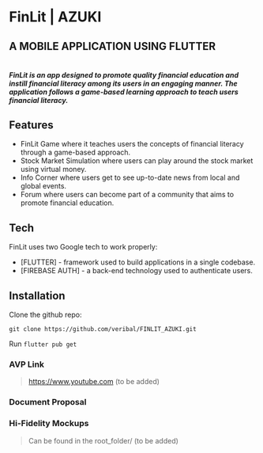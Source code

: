 # FinLit | AZUKI
## A MOBILE APPLICATION USING FLUTTER

``` ==========================
```

##### FinLit is an app designed to promote quality financial education and instill financial literacy among its users in an engaging manner. The application follows a game-based learning approach to teach users financial literacy.


## Features

- FinLit Game where it teaches users the concepts of financial literacy through a game-based approach.
- Stock Market Simulation where users can play around the stock market using virtual money.
- Info Corner where users get to see up-to-date news from local and global events.
- Forum where users can become part of a community that aims to promote financial education.

## Tech

FinLit uses two Google tech to work properly:

- [FLUTTER] - framework used to build applications in a single codebase.
- [FIREBASE AUTH] - a back-end technology used to authenticate users.


## Installation

Clone the github repo: 
```
git clone https://github.com/veribal/FINLIT_AZUKI.git
```

Run ```flutter pub get```

### AVP Link
> https://www.youtube.com (to be added)

### Document Proposal


### Hi-Fidelity Mockups
> Can be found in the root_folder/ (to be added)
